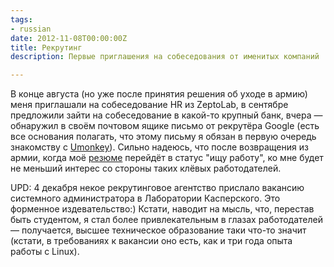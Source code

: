 ```yaml
---
tags:
- russian
date: 2012-11-08T00:00:00Z
title: Рекрутинг
description: Первые приглашения на собеседования от именитых компаний

---
```


В конце августа (но уже после принятия решения об уходе в армию) меня приглашали на собеседование HR из ZeptoLab, в сентябре предложили зайти на собеседование в какой-то крупный банк, вчера — обнаружил в своём почтовом ящике письмо от рекрутёра Google (есть все основания полагать, что этому письму я обязан в первую очередь знакомству с [Umonkey](https://umonkey.net/)). Сильно надеюсь, что после возвращения из армии, когда моё [резюме](https://terrty.net/cv/) перейдёт в статус "ищу работу", ко мне будет не меньший интерес со стороны таких клёвых работодателей.

UPD: 4 декабря некое рекрутинговое агентство прислало вакансию системного администратора в Лаборатории Касперского. Это форменное издевательство:) Кстати, наводит на мысль, что, перестав быть студентом, я стал более привлекательным в глазах работодателей — получается, высшее техническое образование таки что-то значит (кстати, в требованиях к вакансии оно есть, как и три года опыта работы с Linux).

<!--more-->
